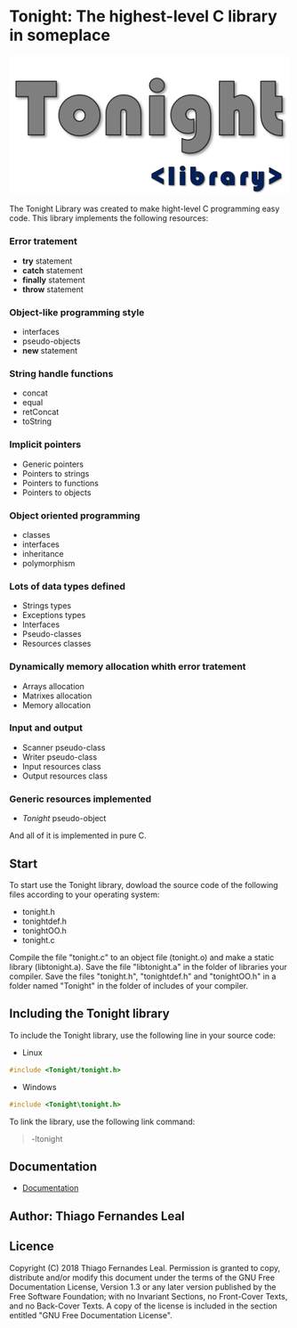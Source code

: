 # Tonight: The highest-level C library in someplace
 ![alt tag](/Images/Logo.png)

The Tonight Library was created to make hight-level C programming easy code.
This library implements the following resources:

 ### Error tratement
  
  * **try** statement
  * **catch** statement
  * **finally** statement
  * **throw** statement
 
 ### Object-like programming style
  
  * interfaces
  * pseudo-objects
  * **new** statement
 
 ### String handle functions
  
  * concat
  * equal
  * retConcat
  * toString
 
 ### Implicit pointers
 
  * Generic pointers
  * Pointers to strings
  * Pointers to functions
  * Pointers to objects
 
 ### Object oriented programming
  
  * classes
  * interfaces
  * inheritance
  * polymorphism
 
 ### Lots of data types defined
  
  * Strings types
  * Exceptions types
  * Interfaces
  * Pseudo-classes
  * Resources classes
  
 ### Dynamically memory allocation whith error tratement
  
  * Arrays allocation
  * Matrixes allocation
  * Memory allocation
 
 ### Input and output
  
  * Scanner pseudo-class
  * Writer pseudo-class
  * Input resources class
  * Output resources class
  
 ### Generic resources implemented
  
  * *Tonight* pseudo-object
 
And all of it is implemented in pure C.

## Start

To start use the Tonight library, dowload the source code of the following files according to your operating system:

 * tonight.h
 * tonightdef.h
 * tonightOO.h
 * tonight.c

Compile the file "tonight.c" to an object file (tonight.o) and make a static library (libtonight.a).
Save the file "libtonight.a" in the folder of libraries your compiler.
Save the files "tonight.h", "tonightdef.h" and "tonightOO.h" in a folder named "Tonight" in the folder of includes of your compiler.

## Including the Tonight library

To include the Tonight library, use the following line in your source code:
 
 * Linux
  ```C
  #include <Tonight/tonight.h>
  ```
 * Windows
  ```C
  #include <Tonight\tonight.h>
  ```

To link the library, use the following link command:

 > -ltonight

 ## Documentation
 
 * [Documentation](Documentation)
 
 ## Author: Thiago Fernandes Leal
 
 ## Licence
 
 Copyright (C)  2018  Thiago Fernandes Leal.
	Permission is granted to copy, distribute and/or modify this document
	under the terms of the GNU Free Documentation License, Version 1.3
	or any later version published by the Free Software Foundation;
	with no Invariant Sections, no Front-Cover Texts, and no Back-Cover Texts.
	A copy of the license is included in the section entitled "GNU
	Free Documentation License".
